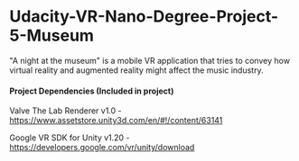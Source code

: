 # Udacity-VR-Nano-Degree-Project-5-Museum
"A night at the museum" is a mobile VR application that tries to convey how virtual reality and augmented reality might affect the music industry.

#### Project Dependencies (Included in project)

Valve The Lab Renderer v1.0 - https://www.assetstore.unity3d.com/en/#!/content/63141

Google VR SDK for Unity v1.20 - https://developers.google.com/vr/unity/download